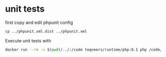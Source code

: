 
# unit tests
first copy and edit phpunit config
```bash
cp ../phpunit.xml.dist ../phpunit.xml
```

Execute unit tests with
```bash
docker run --rm -v $(pwd)/../:/code teqneers/runtime/php:8.1 php /code/vendor/bin/phpunit -c /code/phpunit.xml
```
